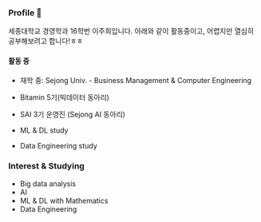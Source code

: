 ### Profile 👋
세종대학교 경영학과 16학번 이주희입니다.
아래와 같이 활동중이고, 어렵지만 열심히 공부해보려고 합니다!ㅎㅎ

#### 활동 중
- 재학 중: Sejong Univ. - Business Management & Computer Engineering

- Bitamin 5기(빅데이터 동아리)
- SAI 3기 운영진 (Sejong AI 동아리)
- ML & DL study
- Data Engineering study

### Interest & Studying
- Big data analysis
- AI
- ML & DL with Mathematics
- Data Engineering

<!--
### Project
- 2020 경기도 코로나 예측 & 정책제언
- 서울시 행정동별 상권분석
- 서울시 자치구별 상권변화 분류
- 퍼스널컬러 진단 with teachable machine



<!--
**juhee3199/juhee3199** is a ✨ _special_ ✨ repository because its `README.md` (this file) appears on your GitHub profile.

Here are some ideas to get you started:

- 🔭 I’m currently working on ...
- 🌱 I’m currently learning ...
- 👯 I’m looking to collaborate on ...
- 🤔 I’m looking for help with ...
- 💬 Ask me about ...
- 📫 How to reach me: ...
- 😄 Pronouns: ...
- ⚡ Fun fact: ...
-->
